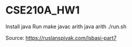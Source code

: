 # CSE210A_HW1
Install java
Run make
javac arith
java arith
./run.sh


Source: https://ruslanspivak.com/lsbasi-part7
